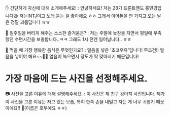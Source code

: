 ✋ 간단하게 자신에 대해 소개해주세요!
: 안녕하세요! 저는 28기 프론트엔드 홍민경입니다😆 저는INTJ이고 노래 듣는 걸 좋아해요 ㅎㅎ 그래서 이어폰을 안 가지고 오는 날은 정말 괴롭답니다 ㅠㅠ

🎁 일주일을 버티게 해주는 소소한 즐거움은? 
: 저는 주말에 늦잠을 자면서 평일에 부족했던 수면시간을 보충합니다..ㅋㅋ 그래도 1시 전엔 일어납니다.. ㅎㅎ

👅 먹을 때 가장 행복한 음식은 무엇인가요?
: 얼음을 넣은 '초코우유'입니다! 무조건!! 얼음을 넣어야 해요~~🍫🧊 얼음이 녹으면서 당도가 딱 맞아지기 때문입니다!

 # 가장 마음에 드는 사진을 선정해주세요.
📷 사진을 고른 이유에 대해 설명해주세요.
: 이 사진은 제 친구 강아지 사진입니다. 제가 이 사진을 고른 이유는 자고 있는 모습, 특히 한쪽 손을 내밀고 자는 게 너무 귀엽기 때문이에요!! 🐶(이름은 호두예요 ㅎㅎ)
